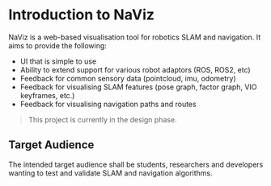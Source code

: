 # Introduction to NaViz
NaViz is a web-based visualisation tool for robotics SLAM and navigation. It aims to provide the following:
- UI that is simple to use
- Ability to extend support for various robot adaptors (ROS, ROS2, etc)
- Feedback for common sensory data (pointcloud, imu, odometry)
- Feedback for visualising SLAM features (pose graph, factor graph, VIO keyframes, etc.)
- Feedback for visualising navigation paths and routes

> This project is currently in the design phase.

## Target Audience
The intended target audience shall be students, researchers and developers wanting to test and validate SLAM and navigation algorithms.
